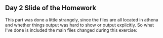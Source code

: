 ## Day 2 Slide of the Homework 

This part was done a little strangely, since the files are all located in athena and whether things output was hard to show or output explicitly. So what I've done is included the main files changed during this exercise: 


